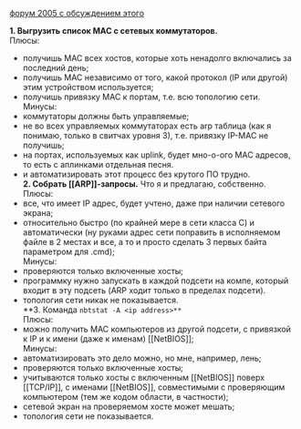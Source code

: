 [форум 2005 с обсуждением этого](https://forum.ixbt.com/topic.cgi?id=7:22706:9)

**1. Выгрузить список MAC с сетевых коммутаторов.**  
Плюсы:  
- получишь MAC всех хостов, которые хоть ненадолго включались за последний день;  
- получишь MAC независимо от того, какой протокол (IP или другой) этим устройством используется;  
- получишь привязку MAC к портам, т.е. всю топологию сети.  
Минусы:  
- коммутаторы должны быть управляемые;  
- не во всех управляемых коммутаторах есть arp таблица (как я понимаю, только в свитчах уровня 3), т.е.   привязку IP-MAC не получишь;  
- на портах, используемых как uplink, будет мно-о-ого MAC адресов, то есть с аплинками отдельная песня.  
- и автоматизировать этот процесс без крутого ПО трудно.  
**2. Собрать [[ARP]]-запросы.** Что я и предлагаю, собственно.  
Плюсы:  
- все, что имеет IP адрес, будет учтено, даже при наличии сетевого экрана;  
- относительно быстро (по крайней мере в сети класса C) и автоматически   (ну руками адрес сети поправить в исполняемом файле в 2 местах и все,   а то и просто сделать 3 первых байта параметром для .cmd);  
Минусы:  
- проверяются только включенные хосты;  
- программку нужно запускать в каждой подсети на компе, который входит в эту подсеть   (ARP ходит только в пределах подсети).  
- топология сети никак не показывается.  
**3. Команда `nbtstat -A <ip address>**`  
Плюсы:  
- можно получить MAC компьютеров из другой подсети, с привязкой к IP и к имени (даже к именам) [[NetBIOS]];  
Минусы:  
- автоматизировать это дело можно, но мне, например, лень;  
- проверяются только включенные хосты;  
- учитываются только хосты с включенным [[NetBIOS]] поверх [[TCP/IP]],   с именами  [[NetBIOS]], совместимыми с проверяющим компьютером (тем же кодом области, в частности);  
- сетевой экран на проверяемом хосте может мешать;  
- топология сети не показывается.
